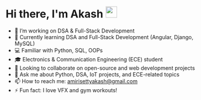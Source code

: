 # Hi there, I'm Akash <img src="https://raw.githubusercontent.com/MartinHeinz/MartinHeinz/master/wave.gif" width="30px">

- 🔭 I’m working on DSA & Full-Stack Development
- 🌱 Currently learning DSA and Full-Stack Development (Angular, Django, MySQL)
- 💻 Familiar with Python, SQL, OOPs
- 🎓 Electronics & Communication Engineering (ECE) student
- 👯 Looking to collaborate on open-source and web development projects
- 💬 Ask me about Python, DSA, IoT projects, and ECE-related topics
- 📫 How to reach me: amirisettyakash@gmail.com
- ⚡ Fun fact: I love VFX and gym workouts!


